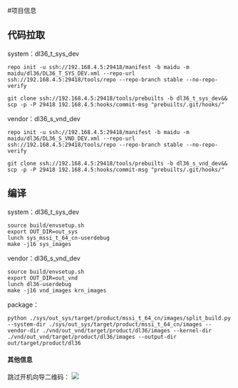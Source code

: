 #项目信息
## 代码拉取
system：dl36_t_sys_dev
```
repo init -u ssh://192.168.4.5:29418/manifest -b maidu -m maidu/dl36/DL36_T_SYS_DEV.xml --repo-url ssh://192.168.4.5:29418/tools/repo --repo-branch stable --no-repo-verify

git clone ssh://192.168.4.5:29418/tools/prebuilts -b dl36_t_sys_dev&& scp -p -P 29418 192.168.4.5:hooks/commit-msg "prebuilts/.git/hooks/"
```

vendor：dl36_s_vnd_dev
```
repo init -u ssh://192.168.4.5:29418/manifest -b maidu -m maidu/dl36/DL36_S_VND_DEV.xml --repo-url ssh://192.168.4.5:29418/tools/repo --repo-branch stable --no-repo-verify

git clone ssh://192.168.4.5:29418/tools/prebuilts -b dl36_s_vnd_dev&& scp -p -P 29418 192.168.4.5:hooks/commit-msg "prebuilts/.git/hooks/"
```
## 编译
system：dl36_t_sys_dev
```
source build/envsetup.sh
export OUT_DIR=out_sys
lunch sys_mssi_t_64_cn-userdebug
make -j16 sys_images
```

vendor：dl36_s_vnd_dev
```
source build/envsetup.sh
export OUT_DIR=out_vnd
lunch dl36-userdebug
make -j16 vnd_images krn_images
```

package：
```
python ./sys/out_sys/target/product/mssi_t_64_cn/images/split_build.py --system-dir ./sys/out_sys/target/product/mssi_t_64_cn/images --vendor-dir ./vnd/out_vnd/target/product/dl36/images --kernel-dir ./vnd/out_vnd/target/product/dl36/images --output-dir out/target/product/dl36

```

#### 其他信息
跳过开机向导二维码：
![](微信图片_20240717154416.jpg)